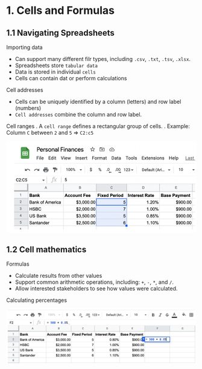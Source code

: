 # 1. Cells and Formulas

## 1.1 Navigating Spreadsheets

Importing data

- Can support many different filr types, including `.csv`, `.txt`, `.tsv`, `.xlsx`.
- Spreadsheets store `tabular data`
- Data is stored in individual `cells`
- Cells can contain dat or perform calculations

Cell addresses

- Cells can be uniquely identified by a column (letters) and row label (numbers)
- `Cell addresses` combine the column and row label.

Cell ranges
. A `cell range` defines a rectangular group of cells.
. Example: Column `C` between `2` and `5` => `C2:c5`

<img src="cell-ranges.png" alt="cell ranges" width="900px">

## 1.2 Cell mathematics

Formulas

- Calculate results from other values
- Support common arithmetic operations, including: `+`, `-`, `*`, and `/`.
- Allow interested stakeholders to see how values were calculated.

Calculating percentages

<img src="calculating-percentages.png" alt="Calculating Percentages" width="900px">
